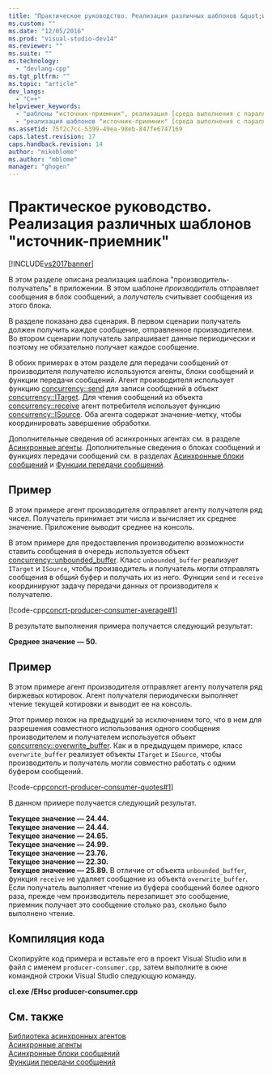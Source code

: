 ```yaml
---
title: "Практическое руководство. Реализация различных шаблонов &quot;источник-приемник&quot; | Microsoft Docs"
ms.custom: ""
ms.date: "12/05/2016"
ms.prod: "visual-studio-dev14"
ms.reviewer: ""
ms.suite: ""
ms.technology: 
  - "devlang-cpp"
ms.tgt_pltfrm: ""
ms.topic: "article"
dev_langs: 
  - "C++"
helpviewer_keywords: 
  - "шаблоны "источник-приемник", реализация [среда выполнения с параллелизмом]"
  - "реализация шаблонов "источник-приемник" [среда выполнения с параллелизмом]"
ms.assetid: 75f2c7cc-5399-49ea-98eb-847fe6747169
caps.latest.revision: 17
caps.handback.revision: 14
author: "mikeblome"
ms.author: "mblome"
manager: "ghogen"
---
```

# Практическое руководство. Реализация различных шаблонов &quot;источник-приемник&quot;
[!INCLUDE[vs2017banner](../../assembler/inline/includes/vs2017banner.md)]

В этом разделе описана реализация шаблона "производитель\-получатель" в приложении.  В этом шаблоне *производитель* отправляет сообщения в блок сообщений, а *получатель* считывает сообщения из этого блока.  
  
 В разделе показано два сценария.  В первом сценарии получатель должен получить каждое сообщение, отправленное производителем.  Во втором сценарии получатель запрашивает данные периодически и поэтому не обязательно получает каждое сообщение.  
  
 В обоих примерах в этом разделе для передачи сообщений от производителя получателю используются агенты, блоки сообщений и функции передачи сообщений.  Агент производителя использует функцию [concurrency::send](../Topic/send%20Function.md) для записи сообщений в объект [concurrency::ITarget](../../parallel/concrt/reference/itarget-class.md).  Для чтения сообщений из объекта [concurrency::receive](../Topic/receive%20Function.md) агент потребителя использует функцию [concurrency::ISource](../../parallel/concrt/reference/isource-class.md).  Оба агента содержат значение\-метку, чтобы координировать завершение обработки.  
  
 Дополнительные сведения об асинхронных агентах см. в разделе [Асинхронные агенты](../../parallel/concrt/asynchronous-agents.md).  Дополнительные сведения о блоках сообщений и функциях передачи сообщений см. в разделах [Асинхронные блоки сообщений](../../parallel/concrt/asynchronous-message-blocks.md) и [Функции передачи сообщений](../../parallel/concrt/message-passing-functions.md).  
  
## Пример  
 В этом примере агент производителя отправляет агенту получателя ряд чисел.  Получатель принимает эти числа и вычисляет их среднее значение.  Приложение выводит среднее на консоль.  
  
 В этом примере для предоставления производителю возможности ставить сообщения в очередь используется объект [concurrency::unbounded\_buffer](../Topic/unbounded_buffer%20Class.md).  Класс `unbounded_buffer` реализует `ITarget` и `ISource`, чтобы производитель и получатель могли отправлять сообщения в общий буфер и получать их из него.  Функции `send` и `receive` координируют задачу передачи данных от производителя к получателю.  
  
 [!code-cpp[concrt-producer-consumer-average#1](../../parallel/concrt/codesnippet/CPP/how-to-implement-various-producer-consumer-patterns_1.cpp)]  
  
 В результате выполнения примера получается следующий результат:  
  
  **Среднее значение — 50.**   
## Пример  
 В этом примере агент производителя отправляет агенту получателя ряд биржевых котировок.  Агент получателя периодически выполняет чтение текущей котировки и выводит ее на консоль.  
  
 Этот пример похож на предыдущий за исключением того, что в нем для разрешения совместного использования одного сообщения производителем и получателем используется объект [concurrency::overwrite\_buffer](../../parallel/concrt/reference/overwrite-buffer-class.md).  Как и в предыдущем примере, класс `overwrite_buffer` реализует объекты `ITarget` и `ISource`, чтобы производитель и получатель могли совместно работать с одним буфером сообщений.  
  
 [!code-cpp[concrt-producer-consumer-quotes#1](../../parallel/concrt/codesnippet/CPP/how-to-implement-various-producer-consumer-patterns_2.cpp)]  
  
 В данном примере получается следующий результат.  
  
  **Текущее значение — 24.44.**  
**Текущее значение — 24.44.**  
**Текущее значение — 24.65.**  
**Текущее значение — 24.99.**  
**Текущее значение — 23.76.**  
**Текущее значение — 22.30.**  
**Текущее значение — 25.89.** В отличие от объекта `unbounded_buffer`, функция `receive` не удаляет сообщение из объекта `overwrite_buffer`.  Если получатель выполняет чтение из буфера сообщений более одного раза, прежде чем производитель перезапишет это сообщение, приемник получает это сообщение столько раз, сколько было выполнено чтение.  
  
## Компиляция кода  
 Скопируйте код примера и вставьте его в проект Visual Studio или в файл с именем `producer-consumer.cpp`, затем выполните в окне командной строки Visual Studio следующую команду.  
  
 **cl.exe \/EHsc producer\-consumer.cpp**  
  
## См. также  
 [Библиотека асинхронных агентов](../../parallel/concrt/asynchronous-agents-library.md)   
 [Асинхронные агенты](../../parallel/concrt/asynchronous-agents.md)   
 [Асинхронные блоки сообщений](../../parallel/concrt/asynchronous-message-blocks.md)   
 [Функции передачи сообщений](../../parallel/concrt/message-passing-functions.md)